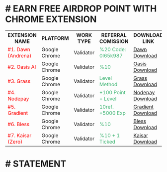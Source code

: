 <h1># EARN FREE AIRDROP POINT WITH CHROME EXTENSION</h1>
<table>
  <tr>
    <th>EXTENSION NAME
    <th>PLATFORM</th>
    <th>WORK TYPE</th>
    <th>REFERRAL COMISSION</th>
    <th>DOWNLOAD LINK</th>
  </tr>
  
  <tr>
    <td><font color="#ff0000"> #1. Dawn (Andrena) </font></td>
    <td>Google Chrome</td>
    <td>Validator</td>
    <td><font color="#3cb371"> %20 Code: 0l65k987 </font></td>
    <td><a href="https://chromewebstore.google.com/detail/dawn-validator-chrome-ext/fpdkjdnhkakefebpekbdhillbhonfjjp" target="_blank"><u>Dawn Download</u></a></td> 
  </tr>
  
  <tr>
    <td><font color="#ff0000"> #2. Oasis AI </font></td>
    <td>Google Chrome</td>
    <td>Validator</td>
    <td><font color="#3cb371"> %10 </font> </td>
    <td><a href="https://r.oasis.ai/saitberki" target="_blank"><u>Oasis Download</u></a></td>  
  </tr>
  
  <tr>
    <td><font color="#ff0000"> #3. Grass </font></td>
    <td>Google Chrome</td>
    <td>Validator</td>
    <td><font color="#3cb371"> Level Method </font> </td>
    <td><a href="https://app.getgrass.io/register/?referralCode=E8kLD5rubOryXQv" target="_blank"><u>Grass Download</u></a></td>
  </tr>

  <tr>
    <td><font color="#ff0000"> #4. Nodepay </font></td>
    <td>Google Chrome</td>
    <td>Validator</td>
    <td><font color="#3cb371"> +100 Point + Level </font> </td>
    <td><a href="https://app.nodepay.ai/register?ref=AZ77erJY2nF1DO2" target="_blank"><u>Nodepay Download</u></a></td>
  </tr>

  <tr>
    <td><font color="#ff0000"> #5. Gradient </font></td>
    <td>Google Chrome</td>
    <td>Validator</td>
    <td><font color="#3cb371"> 10ref. +5000 Exp </font> </td>
    <td><a href="https://app.gradient.network/signup?code=AHHXL2" target="_blank"><u>Gradient Download</u></a></td>    
  </tr>
  
  <tr>
    <td><font color="#ff0000"> #6. Bless </font></td>
    <td>Google Chrome</td>
    <td>Validator</td>
    <td><font color="#3cb371"> %10 </font> </td>
    <td><a href="https://bless.network/dashboard?ref=RG3IP0" target="_blank"><u>Bless Download</u></a></td>
  </tr>

  <tr>
    <td><font color="#ff0000"> #7. Kaisar (Zero) </font></td>
    <td>Google Chrome</td>
    <td>Validator</td>
    <td><font color="#3cb371"> %10 + 1 Ticked </font> </td>
    <td><a href="https://zero.kaisar.io/register?ref=ozqUvR074" target="_blank"><u>Kaisar Download</u></a></td>
  </tr>
</table>

<h1># STATEMENT</h1>
